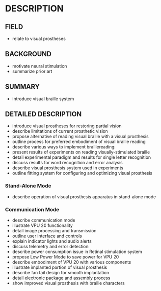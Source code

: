# DESCRIPTION

## FIELD

- relate to visual prostheses

## BACKGROUND

- motivate neural stimulation
- summarize prior art

## SUMMARY

- introduce visual braille system

## DETAILED DESCRIPTION

- introduce visual prostheses for restoring partial vision
- describe limitations of current prosthetic vision
- propose alternative of reading visual braille with a visual prosthesis
- outline process for preferred embodiment of visual braille reading
- describe various ways to implement braillereading
- present results of experiments on reading visually-stimulated braille
- detail experimental paradigm and results for single letter recognition
- discuss results for word recognition and error analysis
- describe visual prosthesis system used in experiments
- outline fitting system for configuring and optimizing visual prosthesis

### Stand-Alone Mode

- describe operation of visual prosthesis apparatus in stand-alone mode

### Communication Mode

- describe communication mode
- illustrate VPU 20 functionality
- detail image processing and transmission
- outline user interface and controls
- explain indicator lights and audio alerts
- discuss telemetry and error detection
- describe power consumption issue in Retinal stimulation system
- propose Low Power Mode to save power for VPU 20
- describe embodiment of VPU 20 with various components
- illustrate implanted portion of visual prosthesis
- describe fan tail design for smooth implantation
- detail electronic package and assembly process
- show improved visual prosthesis with braille characters

